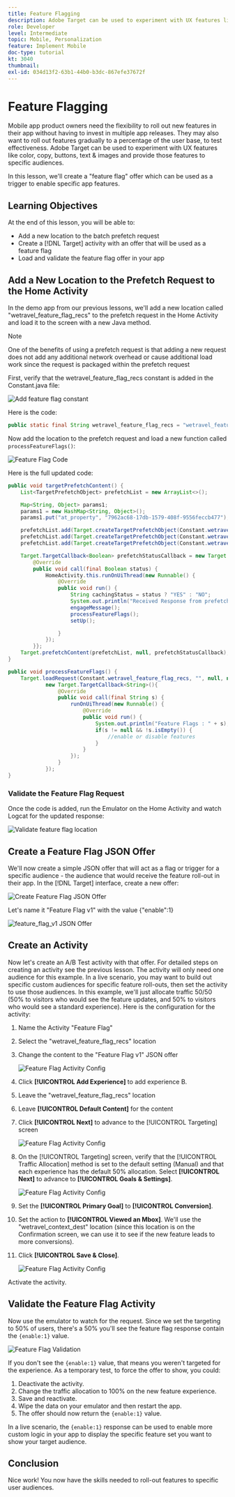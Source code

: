 ```yaml
---
title: Feature Flagging
description: Adobe Target can be used to experiment with UX features like color, copy, buttons, text & images and provide those features to specific audiences.
role: Developer
level: Intermediate
topic: Mobile, Personalization
feature: Implement Mobile
doc-type: tutorial
kt: 3040
thumbnail:
exl-id: 034d13f2-63b1-44b0-b3dc-867efe37672f
---
```

# Feature Flagging

Mobile app product owners need the flexibility to roll out new features in their app without having to invest in multiple app releases. They may also want to roll out features gradually to a percentage of the user base, to test effectiveness. Adobe Target can be used to experiment with UX features like color, copy, buttons, text & images and provide those features to specific audiences.

In this lesson, we'll create a "feature flag" offer which can be used as a trigger to enable specific app features.

## Learning Objectives

At the end of this lesson, you will be able to:

* Add a new location to the batch prefetch request
* Create a [!DNL Target] activity with an offer that will be used as a feature flag
* Load and validate the feature flag offer in your app

## Add a New Location to the Prefetch Request to the Home Activity

In the demo app from our previous lessons, we'll add a new location called "wetravel_feature_flag_recs" to the prefetch request in the Home Activity and load it to the screen with a new Java method.

>[!NOTE]
>
>One of the benefits of using a prefetch request is that adding a new request does not add any additional network overhead or cause additional load work since the request is packaged within the prefetch request

First, verify that the wetravel_feature_flag_recs constant is added in the Constant.java file:

![Add feature flag constant](assets/feature_flag_constant.jpg)

Here is the code:

```java
public static final String wetravel_feature_flag_recs = "wetravel_feature_flag_recs";
```

Now add the location to the prefetch request and load a new function called `processFeatureFlags()`:

![Feature Flag Code](assets/feature_flag_code.jpg)

Here is the full updated code:

```java
public void targetPrefetchContent() {
    List<TargetPrefetchObject> prefetchList = new ArrayList<>();

    Map<String, Object> params1;
    params1 = new HashMap<String, Object>();
    params1.put("at_property", "7962ac68-17db-1579-408f-9556feccb477");

    prefetchList.add(Target.createTargetPrefetchObject(Constant.wetravel_engage_home, params1));
    prefetchList.add(Target.createTargetPrefetchObject(Constant.wetravel_engage_search, params1));
    prefetchList.add(Target.createTargetPrefetchObject(Constant.wetravel_feature_flag_recs, params1));

    Target.TargetCallback<Boolean> prefetchStatusCallback = new Target.TargetCallback<Boolean>() {
        @Override
        public void call(final Boolean status) {
            HomeActivity.this.runOnUiThread(new Runnable() {
                @Override
                public void run() {
                    String cachingStatus = status ? "YES" : "NO";
                    System.out.println("Received Response from prefetch : " + cachingStatus);
                    engageMessage();
                    processFeatureFlags();
                    setUp();

                }
            });
        }};
    Target.prefetchContent(prefetchList, null, prefetchStatusCallback);
}

public void processFeatureFlags() {
    Target.loadRequest(Constant.wetravel_feature_flag_recs, "", null, null, null,
            new Target.TargetCallback<String>(){
                @Override
                public void call(final String s) {
                    runOnUiThread(new Runnable() {
                        @Override
                        public void run() {
                            System.out.println("Feature Flags : " + s);
                            if(s != null && !s.isEmpty()) {
                                //enable or disable features
                            }
                        }
                    });
                }
            });
}
```

### Validate the Feature Flag Request

Once the code is added, run the Emulator on the Home Activity and watch Logcat for the updated response:

![Validate feature flag location](assets/feature_flag_code_logcat.jpg)

## Create a Feature Flag JSON Offer

We'll now create a simple JSON offer that will act as a flag or trigger for a specific audience - the audience that would receive the feature roll-out in their app. In the [!DNL Target] interface, create a new offer:

![Create Feature Flag JSON Offer](assets/feature_flag_json_offer.jpg)

Let's name it "Feature Flag v1" with the value {"enable":1}

![feature_flag_v1 JSON Offer](assets/feature_flag_json_name.jpg)

## Create an Activity

Now let's create an A/B Test activity with that offer. For detailed steps on creating an activity see the previous lesson. The activity will only need one audience for this example. In a live scenario, you may want to build out specific custom audiences for specific feature roll-outs, then set the activity to use those audiences. In this example, we'll just allocate traffic 50/50 (50% to visitors who would see the feature updates, and 50% to visitors who would see a standard experience). Here is the configuration for the activity:

1. Name the Activity "Feature Flag"
1. Select the "wetravel_feature_flag_recs" location
1. Change the content to the "Feature Flag v1" JSON offer

    ![Feature Flag Activity Config](assets/feature_flag_activity.jpg)

1. Click **[!UICONTROL Add Experience]** to add experience B.
1. Leave the "wetravel_feature_flag_recs" location
1. Leave **[!UICONTROL Default Content]** for the content
1. Click **[!UICONTROL Next]** to advance to the [!UICONTROL Targeting] screen

    ![Feature Flag Activity Config](assets/feature_flag_activity_2.jpg)

1. On the [!UICONTROL Targeting] screen, verify that the [!UICONTROL Traffic Allocation] method is set to the default setting (Manual) and that each experience has the default 50% allocation. Select **[!UICONTROL Next]** to advance to **[!UICONTROL Goals & Settings]**.

    ![Feature Flag Activity Config](assets/feature_flag_activity_3.jpg)

1. Set the **[!UICONTROL Primary Goal]** to **[!UICONTROL Conversion]**.
1. Set the action to **[!UICONTROL Viewed an Mbox]**. We'll use the "wetravel_context_dest" location (since this location is on the Confirmation screen, we can use it to see if the new feature leads to more conversions).
1. Click **[!UICONTROL Save & Close]**.

    ![Feature Flag Activity Config](assets/feature_flag_activity_4.jpg)

Activate the activity.

## Validate the Feature Flag Activity

Now use the emulator to watch for the request. Since we set the targeting to 50% of users, there's a 50% you'll see the feature flag response contain the `{enable:1}` value.

![Feature Flag Validation](assets/feature_flag_validation.jpg)

If you don't see the `{enable:1}` value, that means you weren't targeted for the experience. As a temporary test, to force the offer to show, you could:

1. Deactivate the activity.
1. Change the traffic allocation to 100% on the new feature experience.
1. Save and reactivate.
1. Wipe the data on your emulator and then restart the app.
1. The offer should now return the `{enable:1}` value.

In a live scenario, the `{enable:1}` response can be used to enable more custom logic in your app to display the specific feature set you want to show your target audience.

## Conclusion

Nice work! You now have the skills needed to roll-out features to specific user audiences.

